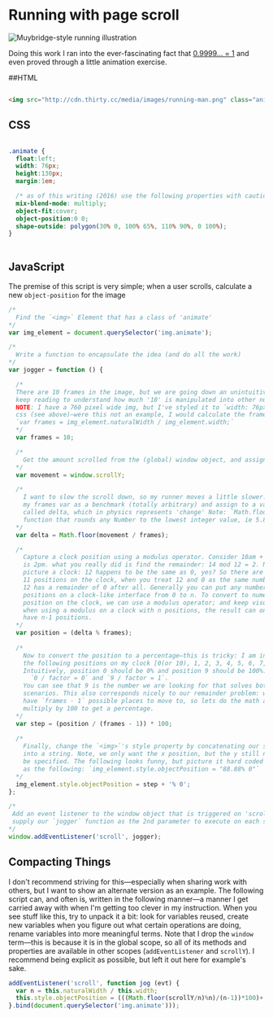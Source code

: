 # Running with page scroll

![Muybridge-style running illustration](http://cdn.thirty.cc/media/images/running-man.png)

Doing this work I ran into the ever-fascinating fact that [0.9999... = 1](https://en.wikipedia.org/wiki/0.999...) and even proved through a little animation exercise. 

##HTML

```html

<img src="http://cdn.thirty.cc/media/images/running-man.png" class="animate"/>

```

## CSS
```css

.animate {
  float:left;
  width: 76px;
  height:130px;
  margin:1em;

  /* as of this writing (2016) use the following properties with caution */
  mix-blend-mode: multiply;
  object-fit:cover;
  object-position:0 0;       
  shape-outside: polygon(30% 0, 100% 65%, 110% 90%, 0 100%); 
}
      
```

## JavaScript

The premise of this script is very simple; when a user scrolls, calculate a new `object-position` for the image

```javascript
/*
  Find the `<img>` Element that has a class of 'animate'
*/
var img_element = document.querySelector('img.animate');

/*
  Write a function to encapsulate the idea (and do all the work)
*/
var jogger = function () {

  /*
  There are 10 frames in the image, but we are going down an unintuitive road, so
  keep reading to understand how much '10' is manipulated into other numbers.
  NOTE: I have a 760 pixel wide img, but I've styled it to `width: 76px` in the
  css (see above)—were this not an example, I would calculate the frames with
  `var frames = img_element.naturalWidth / img_element.width;`
  */
  var frames = 10;

  /*
    Get the amount scrolled from the (global) window object, and assign to variable
  */
  var movement = window.scrollY;

  /*
    I want to slow the scroll down, so my runner moves a little slower. I'll use
    my frames var as a benchmark (totally arbitrary) and assign to a variable
    called delta, which in physics represents 'change' Note: `Math.floor` is a
    function that rounds any Number to the lowest integer value, ie 5.8 becomes 5
  */
  var delta = Math.floor(movement / frames);

  /*
    Capture a clock position using a modulus operator. Consider 10am + 4hours
    is 2pm. what you really did is find the remainder: 14 mod 12 = 2. Now
    picture a clock: 12 happens to be the same as 0, yes? So there are really
    11 positions on the clock, when you treat 12 and 0 as the same number; 12 /
    12 has a remainder of 0 after all. Generally you can put any number of
    positions on a clock-like interface from 0 to n. To convert to numerical
    position on the clock, we can use a modulus operator; and keep visualizing
    when using a modulus on a clock with n positions, the result can only ever
    have n-1 positions.
  */
  var position = (delta % frames);
  
  /*
    Now to convert the position to a percentage—this is tricky: I am in any one of
    the following positions on my clock [0(or 10), 1, 2, 3, 4, 5, 6, 7, 8, 9].
    Intuitively, position 0 should be 0% and position 9 should be 100%. That is
      `0 / factor = 0` and `9 / factor = 1`.
    You can see that 9 is the number we are looking for that solves both
    scenarios. This also corresponds nicely to our remainder problem: we only
    have `frames - 1` possible places to move to, so lets do the math and
    multiply by 100 to get a percentage.
  */   
  var step = (position / (frames - 1)) * 100;
  
  /*
    Finally, change the `<img>`'s style property by concatenating our step value
    into a string. Note, we only want the x position, but the y still needs to
    be specified. The following looks funny, but picture it hard coded
    as the following: `img_element.style.objectPosition = "88.88% 0"`
  */
  img_element.style.objectPosition = step + '% 0';
};

/*
 Add an event listener to the window object that is triggered on 'scroll' and
 supply our `jogger` function as the 2nd parameter to execute on each scroll event.
*/
window.addEventListener('scroll', jogger);
```

## Compacting Things
I don't recommend striving for this—especially when sharing work with others, but I want to show an alternate version as an example. The following script can, and often is, written in the following manner—a manner I get carried away with when I'm getting too clever in my instruction. When you see stuff like this, try to unpack it a bit: look for variables reused, create new variables when you figure out what certain operations are doing, rename variables into more meaningful terms. Note that I drop the `window` term—this is because it is in the global scope, so all of its methods and properties are available in other scopes (`addEventListener` and `scrollY`). I recommend being explicit as possible, but left it out here for example's sake.

```js
addEventListener('scroll', function jog (evt) {
  var n = this.naturalWidth / this.width;
  this.style.objectPosition = (((Math.floor(scrollY/n)%n)/(n-1))*100)+'% 0';
}.bind(document.querySelector('img.animate')));
```